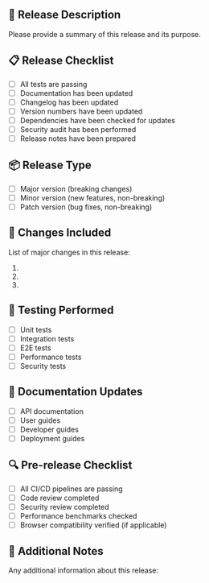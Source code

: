 ## 🚀 Release Description

Please provide a summary of this release and its purpose.

## 📋 Release Checklist
- [ ] All tests are passing
- [ ] Documentation has been updated
- [ ] Changelog has been updated
- [ ] Version numbers have been updated
- [ ] Dependencies have been checked for updates
- [ ] Security audit has been performed
- [ ] Release notes have been prepared

## 📦 Release Type
- [ ] Major version (breaking changes)
- [ ] Minor version (new features, non-breaking)
- [ ] Patch version (bug fixes, non-breaking)

## 🔄 Changes Included
List of major changes in this release:

1. 
2. 
3. 

## 🧪 Testing Performed
- [ ] Unit tests
- [ ] Integration tests
- [ ] E2E tests
- [ ] Performance tests
- [ ] Security tests

## 📖 Documentation Updates
- [ ] API documentation
- [ ] User guides
- [ ] Developer guides
- [ ] Deployment guides

## 🔍 Pre-release Checklist
- [ ] All CI/CD pipelines are passing
- [ ] Code review completed
- [ ] Security review completed
- [ ] Performance benchmarks checked
- [ ] Browser compatibility verified (if applicable)

## 📝 Additional Notes
Any additional information about this release: 